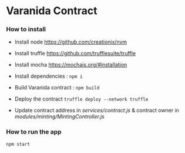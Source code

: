 # Varanida Contract

### How to install

+ Install node https://github.com/creationix/nvm    

+ Install truffle https://github.com/trufflesuite/truffle

+ Install mocha https://mochajs.org/#installation

+ Install dependencies : `npm i`

+ Build Varanida contract : `npm build`

+ Deploy the contract `truffle deploy --network truffle`

+ Update contract address in _services/contract.js_ & contract owner in _modules/minting/MintingController.js_

### How to run the app   

```
npm start
```
